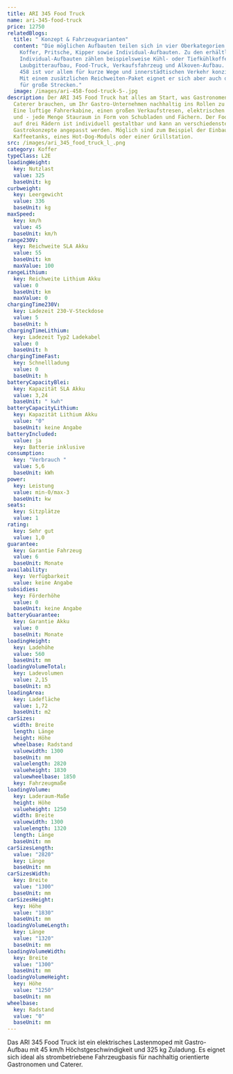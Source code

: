 ```yaml
---
title: ARI 345 Food Truck
name: ari-345-food-truck
price: 12750
relatedBlogs:
  title: " Konzept & Fahrzeugvarianten"
  content: "Die möglichen Aufbauten teilen sich in vier Oberkategorien auf:
    Koffer, Pritsche, Kipper sowie Individual-Aufbauten. Zu den erhältlichen
    Individual-Aufbauten zählen beispielsweise Kühl- oder Tiefkühlkoffer,
    Laubgitteraufbau, Food-Truck, Verkaufsfahrzeug und Alkoven-Aufbau. Der ARI
    458 ist vor allem für kurze Wege und innerstädtischen Verkehr konzipiert.
    Mit einem zusätzlichen Reichweiten-Paket eignet er sich aber auch durchaus
    für große Strecken."
  image: /images/ari-458-food-truck-5-.jpg
description: Der ARI 345 Food Truck hat alles am Start, was Gastronomen und
  Caterer brauchen, um Ihr Gastro-Unternehmen nachhaltig ins Rollen zu bringen.
  Eine luftige Fahrerkabine, einen großen Verkaufstresen, elektrischen Antrieb
  und - jede Menge Stauraum in Form von Schubladen und Fächern. Der Food Truck
  auf drei Rädern ist individuell gestaltbar und kann an verschiedenste
  Gastrokonzepte angepasst werden. Möglich sind zum Beispiel der Einbau eines
  Kaffeetanks, eines Hot-Dog-Moduls oder einer Grillstation.
src: /images/ari_345_food_truck_l_.png
category: Koffer
typeClass: L2E
loadingWeight:
  key: Nutzlast
  value: 325
  baseUnit: kg
curbweight:
  key: Leergewicht
  value: 336
  baseUnit: kg
maxSpeed:
  key: km/h
  value: 45
  baseUnit: km/h
range230V:
  key: Reichweite SLA Akku
  value: 55
  baseUnit: km
  maxValue: 100
rangeLithium:
  key: Reichweite Lithium Akku
  value: 0
  baseUnit: km
  maxValue: 0
chargingTime230V:
  key: Ladezeit 230-V-Steckdose
  value: 5
  baseUnit: h
chargingTimeLithium:
  key: Ladezeit Typ2 Ladekabel
  value: 0
  baseUnit: h
chargingTimeFast:
  key: Schnellladung
  value: 0
  baseUnit: h
batteryCapacityBlei:
  key: Kapazität SLA Akku
  value: 3,24
  baseUnit: " kwh"
batteryCapacityLithium:
  key: Kapazität Lithium Akku
  value: "0"
  baseUnit: keine Angabe
batteryIncluded:
  value: ja
  key: Batterie inklusive
consumption:
  key: "Verbrauch "
  value: 5,6
  baseUnit: kWh
power:
  key: Leistung
  value: min-0/max-3
  baseUnit: kw
seats:
  key: Sitzplätze
  value: 1
rating:
  key: Sehr gut
  value: 1,0
guarantee:
  key: Garantie Fahrzeug
  value: 6
  baseUnit: Monate
availability:
  key: Verfügbarkeit
  value: keine Angabe
subsidies:
  key: Förderhöhe
  value: 0
  baseUnit: keine Angabe
batteryGuarantee:
  key: Garantie Akku
  value: 0
  baseUnit: Monate
loadingHeight:
  key: Ladehöhe
  value: 560
  baseUnit: mm
loadingVolumeTotal:
  key: Ladevolumen
  value: 2,15
  baseUnit: m3
loadingArea:
  key: Ladefläche
  value: 1,72
  baseUnit: m2
carSizes:
  width: Breite
  length: Länge
  height: Höhe
  wheelbase: Radstand
  valuewidth: 1300
  baseUnit: mm
  valuelength: 2820
  valueheight: 1830
  valuewheelbase: 1850
  key: Fahrzeugmaße
loadingVolume:
  key: Laderaum-Maße
  height: Höhe
  valueheight: 1250
  width: Breite
  valuewidth: 1300
  valuelength: 1320
  length: Länge
  baseUnit: mm
carSizesLength:
  value: "2820"
  key: Länge
  baseUnit: mm
carSizesWidth:
  key: Breite
  value: "1300"
  baseUnit: mm
carSizesHeight:
  key: Höhe
  value: "1830"
  baseUnit: mm
loadingVolumeLength:
  key: Länge
  value: "1320"
  baseUnit: mm
loadingVolumeWidth:
  key: Breite
  value: "1300"
  baseUnit: mm
loadingVolumeHeight:
  key: Höhe
  value: "1250"
  baseUnit: mm
wheelbase:
  key: Radstand
  value: "0"
  baseUnit: mm
---
```


Das ARI 345 Food Truck ist ein elektrisches Lastenmoped mit Gastro-Aufbau mit 45 km/h Höchstgeschwindigkeit und 325 kg Zuladung. Es eignet sich ideal als strombetriebene Fahrzeugbasis für nachhaltig orientierte Gastronomen und Caterer.

